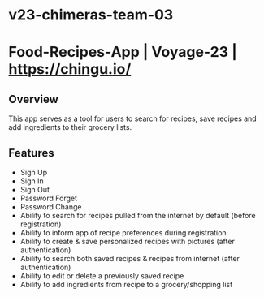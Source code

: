 # v23-chimeras-team-03

# Food-Recipes-App | Voyage-23 | https://chingu.io/

## **Overview**

This app serves as a tool for users to search for recipes, save recipes and add ingredients to their grocery lists.

## Features

- Sign Up
- Sign In
- Sign Out
- Password Forget
- Password Change
- Ability to search for recipes pulled from the internet by default (before registration)
- Ability to inform app of recipe preferences during registration
- Ability to create & save personalized recipes with pictures (after authentication)
- Ability to search both saved recipes & recipes from internet (after authentication)
- Ability to edit or delete a previously saved recipe
- Ability to add ingredients from recipe to a grocery/shopping list
